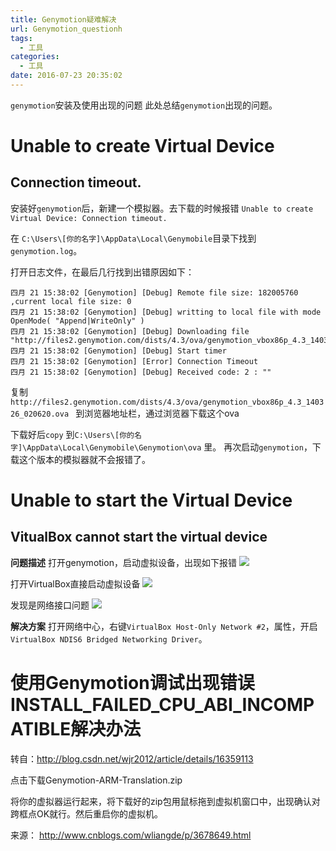 ```yaml
---
title: Genymotion疑难解决
url: Genymotion_questionh
tags:
  - 工具
categories:
  - 工具
date: 2016-07-23 20:35:02
---
```

`genymotion`安装及使用出现的问题
此处总结`genymotion`出现的问题。
<!-- more -->

# Unable to create Virtual Device

## Connection timeout.
安装好`genymotion`后，新建一个模拟器。去下载的时候报错
`Unable to create Virtual Device: Connection timeout.`

在 `C:\Users\[你的名字]\AppData\Local\Genymobile`目录下找到 `genymotion.log`。

打开日志文件，在最后几行找到出错原因如下：
```text
四月 21 15:38:02 [Genymotion] [Debug] Remote file size: 182005760 ,current local file size: 0 
四月 21 15:38:02 [Genymotion] [Debug] writting to local file with mode OpenMode( "Append|WriteOnly" ) 
四月 21 15:38:02 [Genymotion] [Debug] Downloading file  "http://files2.genymotion.com/dists/4.3/ova/genymotion_vbox86p_4.3_140326_020620.ova" 
四月 21 15:38:02 [Genymotion] [Debug] Start timer 
四月 21 15:38:02 [Genymotion] [Error] Connection Timeout 
四月 21 15:38:02 [Genymotion] [Debug] Received code: 2 : "" 
```
复制`http://files2.genymotion.com/dists/4.3/ova/genymotion_vbox86p_4.3_140326_020620.ova `
到浏览器地址栏，通过浏览器下载这个ova

下载好后`copy` 到`C:\Users\[你的名字]\AppData\Local\Genymobile\Genymotion\ova` 里。
再次启动`genymotion`，下载这个版本的模拟器就不会报错了。

# Unable to start the Virtual Device
## VitualBox cannot start the virtual device
**问题描述**
打开genymotion，启动虚拟设备，出现如下报错
![](Genymotion疑难解决_01.png)

打开VirtualBox直接启动虚拟设备
![](Genymotion疑难解决_02.png)

发现是网络接口问题
![](Genymotion疑难解决_03.png)

**解决方案**
打开网络中心，右键`VirtualBox Host-Only Network #2`，属性，开启`VirtualBox NDIS6 Bridged Networking Driver`。

 
 
# 使用Genymotion调试出现错误INSTALL_FAILED_CPU_ABI_INCOMPATIBLE解决办法

转自：http://blog.csdn.net/wjr2012/article/details/16359113

点击下载Genymotion-ARM-Translation.zip

将你的虚拟器运行起来，将下载好的zip包用鼠标拖到虚拟机窗口中，出现确认对跨框点OK就行。然后重启你的虚拟机。


来源： http://www.cnblogs.com/wliangde/p/3678649.html

